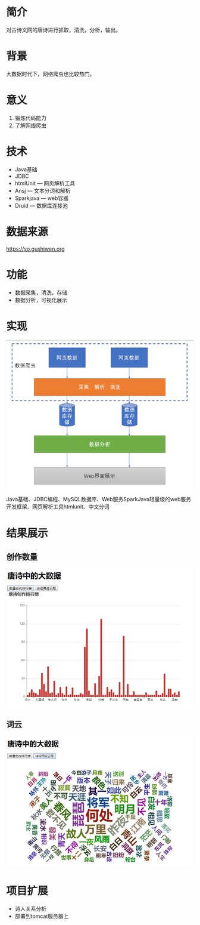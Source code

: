 # 简介
对古诗文网的唐诗进行抓取，清洗，分析，输出。

# 背景
大数据时代下，网络爬虫也比较热门。

# 意义
1. 锻炼代码能力
2. 了解网络爬虫

# 技术
* Java基础
* JDBC
* htmlUnit — 网页解析工具
* Ansj — 文本分词和解析
* Sparkjava — web容器
* Druid — 数据库连接池

# 数据来源
https://so.gushiwen.org

# 功能
* 数据采集，清洗，存储
* 数据分析，可视化展示

# 实现

![功能实现](.\tangshi2.jpg )
Java基础、JDBC编程、MySQL数据库、Web服务SparkJava轻量级的web服务开发框架、网页解析工具htmlunit、中文分词

# 结果展示
## 创作数量
![创作数量](.\创作数量.jpg)
## 词云
![词云](.\词云.jpg)

# 项目扩展
* 诗人关系分析
* 部署到tomcat服务器上




 